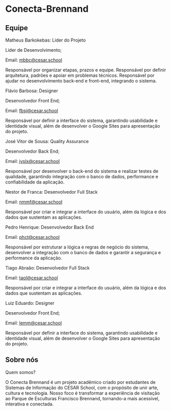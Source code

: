 # Conecta-Brennand

## Equipe
 Matheus Barkokebas: Lider do Projeto
 
 Lider de Desenvolvimento;
 
 Email: mbbc@cesar.school 
 
 Responsável por organizar etapas, prazos e equipe. Responsável por definir arquitetura, padrões e apoiar em problemas técnicos. Responsável por ajudar no desenvolvimento back-end e front-end, integrando o sistema. 

 Flávio Barbosa: Designer
 
 Desenvolvedor Front End;
 
 Email: fbsj@cesar.school
 
 Responsável por definir a interface do sistema, garantindo usabilidade e identidade visual, além de desenvolver o Google Sites para apresentação do projeto. 

 José Vitor de Sousa: Quality Assurance
 
 Desenvolvedor Back End;
 
 Email: jvslx@cesar.school
 
 Responsável por desenvolver o back-end do sistema e realizar testes de qualidade, garantindo integração com o banco de dados, performance e confiabilidade da aplicação. 

 Nestor de Franca: Desenvolvedor Full Stack
 
 Email: nmmf@cesar.school
 
 Responsável por criar e integrar a interface do usuário, além da lógica e dos dados que sustentam as aplicações.

 Pedro Henrique: Desenvolvedor Back End

 Email: phct@cesar.school
 
 Responsável por estruturar a lógica e regras de negócio do sistema, desenvolver a integração com o banco de dados e garantir a segurança e performance da aplicação. 

 Tiago Abraão: Desenvolvedor Full Stack
 
 Email: taol@cesar.school
 
 Responsável por criar e integrar a interface do usuário, além da lógica e dos dados que sustentam as aplicações.

 Luiz Eduardo: Designer
 
 Desenvolvedor Front End;
 
 Email: lemm@cesar.school
 
 Responsável por definir a interface do sistema, garantindo usabilidade e identidade visual, além de desenvolver o Google Sites para apresentação do projeto. 

 ## Sobre nós
 Quem somos?

 O Conecta Brennand é um projeto acadêmico criado por estudantes de Sistemas de Informação do CESAR School, com o propósito de unir arte, cultura e tecnologia. Nosso foco é transformar a experiência de visitação ao Parque de Esculturas Francisco Brennand, tornando-a mais acessível,      interativa e conectada.

